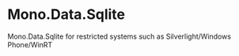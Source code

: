 Mono.Data.Sqlite
================

Mono.Data.Sqlite for restricted systems such as Silverlight/Windows Phone/WinRT